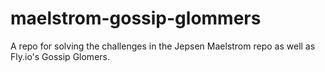 # maelstrom-gossip-glommers
A repo for solving the challenges in the Jepsen Maelstrom repo as well as Fly.io's Gossip Glomers.
